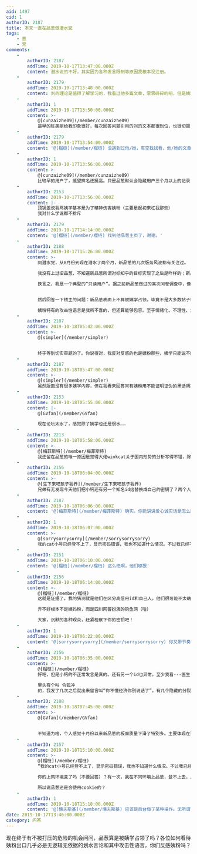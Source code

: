 ```yaml
---
aid: 1497
cid: 1
authorID: 2187
title: 本来一直在品葱做潜水党
tags:
    - 葱
    - 党
comments:
    -
        authorID: 2187
        addTime: 2019-10-17T13:47:00.000Z
        content: 潜水说的不好，其实因为各种发言限制等原因我根本没注册。
    -
        authorID: 2179
        addTime: 2019-10-17T13:48:00.000Z
        content: 刘的理论是值得了解学习的，我看过他多篇文章，零零碎碎的吧，但是姨粉不敢恭维。
    -
        authorID: 1
        addTime: 2019-10-17T13:50:00.000Z
        content: >-
            @[cunzaizhe09](/member/cunzaizhe09)
            最早的陈美丽给我印象很好，每次回答问题引用的刘的文本都很到位，也很切题，而且几乎没有什么黑话。可惜早就不知道跑哪儿去了。
    -
        authorID: 2179
        addTime: 2019-10-17T13:54:00.000Z
        content: '@[榴梿](/member/榴梿) 没遇到过他/她，有空找找看，他/她的文章在品葱吗？'
    -
        authorID: 1
        addTime: 2019-10-17T13:56:00.000Z
        content: >-
            @[cunzaizhe09](/member/cunzaizhe09)
            比较早的用户了，威望排名还挺高。只是品葱默认会隐藏用户三个月以上的记录，恐怕不太好找，你可以用品葱的搜索功能试一下。
    -
        authorID: 2153
        addTime: 2019-10-17T13:56:00.000Z
        content: |-
            顶锅盖说我骂姨学基本是为了精神伤害姨粉（主要是起初来杠我那些）  
            我对什么学说都不排斥
    -
        authorID: 2179
        addTime: 2019-10-17T14:14:00.000Z
        content: '@[榴梿](/member/榴梿) 找到他品葱主页了，谢谢。'
    -
        authorID: 2188
        addTime: 2019-10-17T15:26:00.000Z
        content: >-
            同潜水党，从8月份到现在潜水了两个月，新品葱的几次版务风波都有关注过。  

            我没有上过旧品葱，不知道新品葱所谓对标知乎的目标实现了之后是咋样的；新品葱对我来说就像是一个稍微没那么水的贴吧，跟知乎认真答题交流的氛围是没得比的。因此我上新品葱只是为了——1.消遣时间，看一看有意思的帖子，2.粗略地了解一下时事热点。  

            换言之，我是一个典型的“只读用户”。据之前新品葱做过的某次问卷调查中，像我这样的潜水党不在少数。而荼毒活跃用户的姨统之争对我等的影响其实没那么大，印象中见过的有争议的帖子不超过10%（我基本上每天都会浏览一遍首页）。最令我遗憾的是现在因为那些争议而流失了不少活跃用户，毕竟对我等来说活跃用户观点的多样和质量是潜水观察的最大动力。


            然后回答一下楼主的问题：新品葱表面上不算被姨学占领，毕竟不是大多数帖子都有关民主后的统一问题。而管理层方面姨粉的团结已经有目共睹了，我不确定管理对于整个论坛的具体因此不做评价。  

            姨粉特有的攻击性语言是我所不喜的，但还算能够包容。至于情绪化、不理性、划水等，无论是不是姨粉都应该被厌恶和抵制。相信姨粉里不乏理性者，如楼上小二说的陈美丽。我潜水时也看了一些早期的帖子，对这位有不错的印象。不能一杆子打死所有姨粉，然而现在活跃的那几位我都不太感冒……
    -
        authorID: 2187
        addTime: 2019-10-18T05:42:00.000Z
        content: >-
            @[simpler](/member/simpler)


            终于等到切实审题的了。你说得对，我反对反感的也是姨粉那些，姨学只能说不同意。不过话说回来现在品葱版面越来越水，内容无非反共骂街排除异己，没什么可看的。那我想问你还关注品葱吗？或者说你认为就现在状况来看以后品葱还能还原吗？
    -
        authorID: 2187
        addTime: 2019-10-18T05:47:00.000Z
        content: >-
            @[simpler](/member/simpler)
            虽然版面没有很多姨学内容，但在我看来回答常有姨粉用不能证明证伪的黑话胡搅蛮缠以传经布道。
    -
        authorID: 2153
        addTime: 2019-10-18T05:55:00.000Z
        content: |-
            @[GVfan](/member/GVfan)

            现在论坛太水了，感觉除了姨学也还是很水……
    -
        authorID: 2213
        addTime: 2019-10-18T05:58:00.000Z
        content: >-
            @[梅菲斯特](/member/梅菲斯特)
            我还留在品葱的唯一原因是觉得大佬winkcat关于国内形势的分析写得不错，除此以外，没有什么能看的。
    -
        authorID: 2156
        addTime: 2019-10-18T06:04:00.000Z
        content: >-
            @[生下来吧孩子我养](/member/生下来吧孩子我养)
            兄弟有无发现今天他们把小钙还有另一个知名id给替换成自己的密钥了？两个人发了莫名其妙的内容。说不定他们还会篡改别人。总之，他们的短视行为和自保措施都只能说明他们想拖过一段高关注时期，然后等下一波跟随搜索引擎而来的新人流量。
    -
        authorID: 2187
        addTime: 2019-10-18T06:06:00.000Z
        content: '@[梅菲斯特](/member/梅菲斯特) 确实。你能讲讲爱心诚实话是怎么回事吗？'
    -
        authorID: 1
        addTime: 2019-10-18T06:07:00.000Z
        content: >-
            @[sorrysorrysorry](/member/sorrysorrysorry)
            我的cat小号已经登不上了，显示密码错误，我也不知道什么情况。不过我已经不去那边发言，也无所谓了。
    -
        authorID: 2151
        addTime: 2019-10-18T06:10:00.000Z
        content: '@[榴梿](/member/榴梿) 这么绝啊，他们够狠'
    -
        authorID: 2156
        addTime: 2019-10-18T06:14:00.000Z
        content: >-
            @[榴梿](/member/榴梿)
            这就是证据了。我的猜测就是他们在区分高信用id和自己人。他们很可能不太确认很多id是自己人，索性先感染了再说。这个思路越来越像盗窃团伙了。我之前的若干个id的密钥其实是非常真实的密钥，后来的都换成无意义的了。他们不能拿去反侦察到什么信息。  

            弄不好根本不是姨妈粉，而是四川网警扮演的钓鱼网（哈）  

            大家，沉默的各种观众，赶紧检察下你的密钥吧！
    -
        authorID: 1
        addTime: 2019-10-18T06:22:00.000Z
        content: '@[sorrysorrysorry](/member/sorrysorrysorry) 你又带节奏。不要过分推测，不要搞阴谋论，ok？'
    -
        authorID: 2156
        addTime: 2019-10-18T06:35:00.000Z
        content: >-
            @[榴梿](/member/榴梿)
            好吧，但是小钙的不正常发言是真的。还有另一个id也异常。至少我看---医生，时代革命，马拉糕等基本都不出来了。  

            里头有个叫 令狐冲
            的，我发了几次之后就出来留言叫“你不懂经济你别说话了”。有几个隐藏的分裂派是站他们小团体那边的，只是不明显。//反正至少他们丢掉了70%的旧用户流量。需要自己建立更新的id或者盗用某id来维持首页活跃度。
    -
        authorID: 2188
        addTime: 2019-10-18T07:45:00.000Z
        content: >-
            @[GVfan](/member/GVfan)


            不知道为啥，个人感觉十月份以来新品葱的板面质量下滑了特别多。主要体现在深度讨论上吧，很大一部分高赞都只是表明了观点而对讨论没有实质性的贡献。我比较在意的时事讨论倒是和以前没多大区别，反正灌水我也能接受。
    -
        authorID: 2157
        addTime: 2019-10-18T15:10:00.000Z
        content: >-
            @[榴梿](/member/榴梿)
            “我的cat小号已经登不上了，显示密码错误，我也不知道什么情况。不过我已经不去那边发言，也无所谓了。”  

            你的上网环境变了吗（不要回答）？有一次，我在不同环境上品葱，登不上去，显示密码错误，后来发现，完全禁用cookie就会发生这种情况。  

            所以说品葱还是会使用cookie的？
    -
        authorID: 1
        addTime: 2019-10-18T15:18:00.000Z
        content: '@[懦夫斯基](/member/懦夫斯基) 应该是后台做了某种操作。无所谓了，本来我退葱了就不应该再登陆。'
date: 2019-10-17T13:46:00.000Z
category: 问答
---
```


现在终于有不被打压的危险的机会问问，品葱算是被姨学占领了吗？各位如何看待姨粉出口几乎必是无逻辑无依据的划水言论和其中攻击性语言，你们反感姨粉吗？

